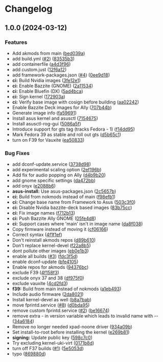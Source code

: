 # Changelog

## 1.0.0 (2024-03-12)


### Features

* Add akmods from main ([bed039a](https://github.com/ublue-os/asus/commit/bed039a557f5ec0de7c3e86e22a6cf86a1eb21ee))
* add build.yml ([#2](https://github.com/ublue-os/asus/issues/2)) ([83535b3](https://github.com/ublue-os/asus/commit/83535b3f2bb820b38fad0658a9a28635619ad9d4))
* add containerfile ([a4d3f96](https://github.com/ublue-os/asus/commit/a4d3f96a0edefc95ffb6a6479de9050e7b5a7e1f))
* add custom.just ([12f6a12](https://github.com/ublue-os/asus/commit/12f6a12dc68ed4ad05731a76cf0b1f72d244d49c))
* add framework-packages.json ([#4](https://github.com/ublue-os/asus/issues/4)) ([0ee9d18](https://github.com/ublue-os/asus/commit/0ee9d18eb8e00f8e27f891a145b34d2426453532))
* **ci:** Build Nvidia images ([3fe12e1](https://github.com/ublue-os/asus/commit/3fe12e1102f6dacb0815d5f4a53510a410e06eb6))
* **ci:** Enable Bazzite (GNOME) ([2a11534](https://github.com/ublue-os/asus/commit/2a115341258ec8f852bd50321b05554e74f68445))
* **ci:** Enable Bluefin (DX) ([5ad4bca](https://github.com/ublue-os/asus/commit/5ad4bca7e55c921f4c6cde10cdca36050724230c))
* **ci:** Sign kernel ([172903a](https://github.com/ublue-os/asus/commit/172903a16cc78e9c9ccba2ea2befb38a3baa7c90))
* **ci:** Verify base image with cosign before building ([aa02242](https://github.com/ublue-os/asus/commit/aa02242b25ac2209ec92fc67962e4bf1452b73c0))
* Enable Bazzite Deck images for Ally ([707b44b](https://github.com/ublue-os/asus/commit/707b44b8b7bee3ade92e48e260e576e986a20ca6))
* Generate image info ([fa59691](https://github.com/ublue-os/asus/commit/fa59691675e092a06ca1270e50eb35b31cca59d0))
* Install asus kernel and asusctl ([7154675](https://github.com/ublue-os/asus/commit/71546755600068ad7dadb610ef254d7e9de15ad7))
* Install asusctl-rog-gui ([5086a5f](https://github.com/ublue-os/asus/commit/5086a5fbc1bbc83704768bf5ab0dac4726435761))
* Introduce support for gts tag (tracks Fedora - 1) ([f14dd95](https://github.com/ublue-os/asus/commit/f14dd95e8252090e832351b8ef4b04c46d6b4537))
* Mark Fedora 39 as stable and roll out gts ([d5b65c1](https://github.com/ublue-os/asus/commit/d5b65c148470563b80beb6525f58a4a01d65ca73))
* turn on F39 for Vauxite ([ea50833](https://github.com/ublue-os/asus/commit/ea508332f28571dbaf9e82430d39532bd9b0dd3e))


### Bug Fixes

* add dconf-update.service ([3738d98](https://github.com/ublue-os/asus/commit/3738d9854d43ecf6a7253c750a5fc57c36cda741))
* add experimental scaling option ([2ef196b](https://github.com/ublue-os/asus/commit/2ef196b4654d12690428e3fb8b5d5849cb7789d6))
* Add fix for audio popping on Ally ([d4b9b20](https://github.com/ublue-os/asus/commit/d4b9b209b61c88c339552a0a14667f757a46be1f))
* add gnome specific settings ([da472bb](https://github.com/ublue-os/asus/commit/da472bba4b38e36eb2b26c22ce8fa59204b10a91))
* add onyx ([e2088b6](https://github.com/ublue-os/asus/commit/e2088b6cb39d98f73d1a2408a5d54823463e79d4))
* **asus-install:** Use asus-packages.json ([2c5657b](https://github.com/ublue-os/asus/commit/2c5657bd507c4a58631f14d6b3e03eabb49044b7))
* **ci:** Build from nokmods instead of main ([f98efb1](https://github.com/ublue-os/asus/commit/f98efb1d3d1cc662efc8a1b5fd3d59d5e983dcae))
* **ci:** Change base name from Framework to Asus ([503c3f0](https://github.com/ublue-os/asus/commit/503c3f09e1918d7d77c73481746b8ff5686b802f))
* **ci:** Disable Nvidia bazzite-deck based images ([83b75cc](https://github.com/ublue-os/asus/commit/83b75cc6b8c3aa32799c6cd5bcb95a0785bc5225))
* **ci:** Fix image names ([f712b13](https://github.com/ublue-os/asus/commit/f712b13cbbf37ab37fed6879acdb5f3bc8f92c15))
* **ci:** Push Bazzite Ally GNOME ([05fe4d8](https://github.com/ublue-os/asus/commit/05fe4d82a8dd6880cc93ea6644197c94fce79e1d))
* **ci:** Support cases where 'main' isn't in image name ([da8f038](https://github.com/ublue-os/asus/commit/da8f038f3c80013af39dea7833f6edd1c85d9c36))
* Copy firmware instead of moving it ([cf06166](https://github.com/ublue-os/asus/commit/cf061660a655eda3653bb88588f356130262e441))
* Correct syntax ([4f1f1ef](https://github.com/ublue-os/asus/commit/4f1f1ef4649823060e4d1e02eec8fecd4d606668))
* Don't reinstall akmods repos ([d89b610](https://github.com/ublue-os/asus/commit/d89b61074efcbd0ec5d24896ce08bcbcb8ba8126))
* Don't replace kernel-devel ([f22a8b5](https://github.com/ublue-os/asus/commit/f22a8b5e23ac7056d4d9a65e5fda1ae501cf785a))
* dont pollute other images ([eb0e1b3](https://github.com/ublue-os/asus/commit/eb0e1b3a528770513b76cbecfc95bb4b0aed95eb))
* enable all builds ([#3](https://github.com/ublue-os/asus/issues/3)) ([fdc3f5d](https://github.com/ublue-os/asus/commit/fdc3f5d39dab05b8dfa7d41b61db3749740ec253))
* enable dconf-update ([bfe4105](https://github.com/ublue-os/asus/commit/bfe41051d36580dd654146397081bd3daa787cfe))
* Enable repos for akmods ([94376bc](https://github.com/ublue-os/asus/commit/94376bc624ffd9a079f830dbc331161f823cde77))
* exclude F39 ([4f158f3](https://github.com/ublue-os/asus/commit/4f158f3f5a2c1cb975b5faae539423f587d1f5e1))
* exclude onyx 37 and 38 ([df975f0](https://github.com/ublue-os/asus/commit/df975f06ad257f4234060cb3addbcf69845a3f71))
* exclude vauxite ([4cd2fd3](https://github.com/ublue-os/asus/commit/4cd2fd3e30e7b3ea84429b63dbd4904b1f295d2a))
* **f39:** Build from main instead of nokmods ([a1eb493](https://github.com/ublue-os/asus/commit/a1eb49367211049d20a6c98a593af9c4e4e09bda))
* Include audio firmware ([2da8021](https://github.com/ublue-os/asus/commit/2da80213cbb2bfb43c922af949e1c07c70063bc8))
* Install kernel-devel as well ([b8a7bab](https://github.com/ublue-os/asus/commit/b8a7babc7bbeb2002760f59e33f455ab6ba862ce))
* move fprintd.service ([#8](https://github.com/ublue-os/asus/issues/8)) ([d0bda95](https://github.com/ublue-os/asus/commit/d0bda954d9846f5d831f113cc50f8029d0f36826))
* remove custom fprintd.service ([#2](https://github.com/ublue-os/asus/issues/2)) ([be16674](https://github.com/ublue-os/asus/commit/be16674fcc28e6734495a131184f723533c823e6))
* remove extra - in version variable which leads to invalid name with -- ([34a6184](https://github.com/ublue-os/asus/commit/34a6184ab1d97cd434af72e0fdcb14eb36865a22))
* Remove no longer needed xpad-noone driver ([934a09b](https://github.com/ublue-os/asus/commit/934a09b0bb7216d2102a45cb00f3edc95c9f149c))
* Set install-to-root before installing the kernel ([e269b81](https://github.com/ublue-os/asus/commit/e269b8102337b765e4f9cf74aca09cd7b84e85c6))
* **signing:** Update public key ([598c7c0](https://github.com/ublue-os/asus/commit/598c7c0bbeea54722ecbe6d45a349833a0746b07))
* Try excluding kernel-uki-virt ([0171b8d](https://github.com/ublue-os/asus/commit/0171b8d53543008972e519a1864eb0d97eae6fc5))
* turn off F37 builds ([#1](https://github.com/ublue-os/asus/issues/1)) ([5e5053d](https://github.com/ublue-os/asus/commit/5e5053d819a8f9f05e37bad6cbe32e319e85596c))
* typo ([869880d](https://github.com/ublue-os/asus/commit/869880d49442a5e47599df855d58a873d4199d96))
